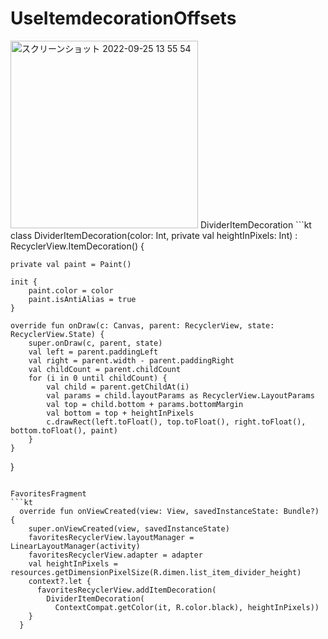 # UseItemdecorationOffsets

<img width="300" alt="スクリーンショット 2022-09-25 13 55 54" src="https://user-images.githubusercontent.com/47273077/192128991-9e2d4f82-ce3d-4a18-b226-feff6dcc7cbe.png">
DividerItemDecoration
```kt
class DividerItemDecoration(color: Int, private val heightInPixels: Int) : RecyclerView.ItemDecoration() {

    private val paint = Paint()

    init {
        paint.color = color
        paint.isAntiAlias = true
    }

    override fun onDraw(c: Canvas, parent: RecyclerView, state: RecyclerView.State) {
        super.onDraw(c, parent, state)
        val left = parent.paddingLeft
        val right = parent.width - parent.paddingRight
        val childCount = parent.childCount
        for (i in 0 until childCount) {
            val child = parent.getChildAt(i)
            val params = child.layoutParams as RecyclerView.LayoutParams
            val top = child.bottom + params.bottomMargin
            val bottom = top + heightInPixels
            c.drawRect(left.toFloat(), top.toFloat(), right.toFloat(), bottom.toFloat(), paint)
        }
    }
}

```

FavoritesFragment
```kt
  override fun onViewCreated(view: View, savedInstanceState: Bundle?) {
    super.onViewCreated(view, savedInstanceState)
    favoritesRecyclerView.layoutManager = LinearLayoutManager(activity)
    favoritesRecyclerView.adapter = adapter
    val heightInPixels = resources.getDimensionPixelSize(R.dimen.list_item_divider_height)
    context?.let {
      favoritesRecyclerView.addItemDecoration(
        DividerItemDecoration(
          ContextCompat.getColor(it, R.color.black), heightInPixels))
    }
  }
  ```
